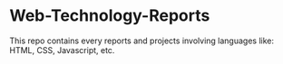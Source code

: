 # Web-Technology-Reports
This repo contains every reports and projects involving languages like:
HTML, CSS, Javascript, etc.


